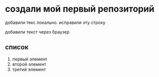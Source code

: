 # создали мой первый репозиторий

добавили текс локально. исправили эту строку

добавили текст через браузер


## список
1. первый элемент
2. второй элемент
3. третий элемент
